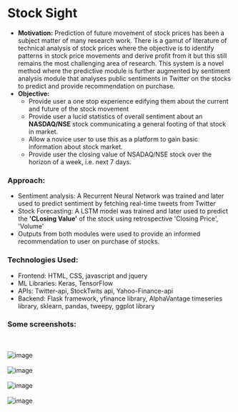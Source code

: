 # Stock Sight
* **Motivation:** Prediction of future movement of stock prices has been a subject matter of many research work. There is a gamut of literature of technical analysis of stock prices where the objective is to identify patterns in stock price movements and derive profit from it but this still remains the most challenging area of research. This system  is a novel method where the predictive module is further augmented by sentiment analysis module that analyses public sentiments in Twitter on the stocks to predict and provide recommendation on purchase. 
* **Objective:**
  * Provide user a one stop experience edifying them about the current and future of the stock movement
  * Provide user a lucid statistics of overall sentiment about an **NASDAQ/NSE** stock communicating a general footing of that stock in market.
  * Allow a novice user to use this as a platform to gain basic information about stock market.
  * Provide user the closing value of NSADAQ/NSE stock over the horizon of a week, i.e. next 7 days.
### Approach:
* Sentiment analysis: A Recurrent Neural Network was trained and later used to predict sentiment by fetching real-time tweets from Twitter
* Stock Forecasting: A LSTM model was trained and later used to predict the **'CLosing Value'** of the stock using retrospective 'Closing Price', 'Volume'
* Outputs from both modules were used to provide an informed recommendation to user on purchase of stocks.
  
### Technologies Used:
* Frontend: HTML, CSS, javascript and jquery
* ML Libraries: Keras, TensorFlow
* APIs: Twitter-api, StockTwits api, Yahoo-Finance-api
* Backend: Flask framework, yfinance library, AlphaVantage timeseries library, sklearn, pandas, tweepy, ggplot library

### Some screenshots:
<br><br>
![image](https://user-images.githubusercontent.com/54925573/208291379-f2a49d1d-cabe-438c-b966-4c7f9be31533.png)
<br><br>
![image](https://user-images.githubusercontent.com/54925573/208291404-088280f5-3ada-45da-b438-a716a0f924fd.png)
<br><br>
![image](https://user-images.githubusercontent.com/54925573/208291413-5b80e3ff-b152-44c2-a0fd-8d26894247d4.png)
<br><br>
![image](https://user-images.githubusercontent.com/54925573/208291419-8a0f1aeb-538a-402c-b158-b33a3d02e4ec.png)
<br><br>


